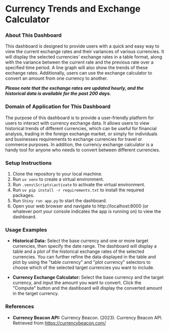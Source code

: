 # **Currency Trends and Exchange Calculator**

        
### About This Dashboard

This dashboard is designed to provide users with a quick and easy way to view the current exchange rates and their variances of various currencies. It will display the selected currencies' exchange rates in a table format, along with the variance between the current rate and the previous rate over a specified time period. A line graph will also show the trends of these exchange rates. Additionally, users can use the exchange calculator to convert an amount from one currency to another.

**_Please note that the exchange rates are updated hourly, and the historical data is available for the past 200 days._**

### Domain of Application for This Dashboard

The purpose of this dashboard is to provide a user-friendly platform for users to interact with currency exchange data. It allows users to view historical trends of different currencies, which can be useful for financial analysis, trading in the foreign exchange market, or simply for individuals and businesses requirements to exchange currencies for travel or commerce purposes. In addition, the currency exchange calculator is a handy tool for anyone who needs to convert between different currencies.

### Setup Instructions

1. Clone the repository to your local machine.
2. Run `uv venv` to create a virtual environment.
3. Run `.venv\Scripts\activate` to activate the virtual environment.
4. Run `uv pip install -r requirements.txt` to install the required packages.
5. Run `Shiny run app.py` to start the dashboard.
6. Open your web browser and navigate to http://localhost:8000 (or whatever port your console indicates the app is running on) to view the dashboard.

### Usage Examples

- **Historical Data:** Select the base currency and one or more target currencies, then specify the date range. The dashboard will display a table and a plot of the historical exchange rates of the selected currencies. You can further refine the data displayed in the table and plot by using the "table currency" and "plot currency" selectors to choose which of the selected target currencies you want to include.

- **Currency Exchange Calculator:** Select the base currency and the target currency, and input the amount you want to convert. Click the "Compute" button and the dashboard will display the converted amount in the target currency.

### References
- **Currency Beacon API:** Currency Beacon. (2023). Currency Beacon API. Retrieved from https://currencybeacon.com/
